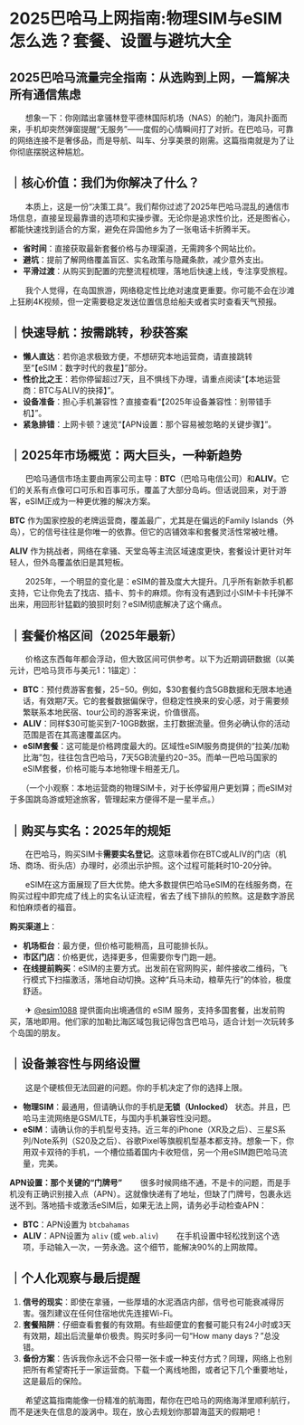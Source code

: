 # 2025巴哈马上网指南:物理SIM与eSIM怎么选？套餐、设置与避坑大全

## 2025巴哈马流量完全指南：从选购到上网，一篇解决所有通信焦虑

　　想象一下：你刚踏出拿骚林登平德林国际机场（NAS）的舱门，海风扑面而来，手机却突然弹窗提醒“无服务”——度假的心情瞬间打了对折。在巴哈马，可靠的网络连接不是奢侈品，而是导航、叫车、分享美景的刚需。这篇指南就是为了让你彻底摆脱这种尴尬。

## ｜核心价值：我们为你解决了什么？

　　本质上，这是一份“决策工具”。我们帮你过滤了2025年巴哈马混乱的通信市场信息，直接呈现最靠谱的选项和实操步骤。无论你是追求性价比，还是图省心，都能快速找到适合的方案，避免在异国他乡为了一张电话卡折腾半天。

*   **省时间**：直接获取最新套餐价格与办理渠道，无需跨多个网站比价。
*   **避坑**：提前了解网络覆盖盲区、实名政策与隐藏条款，减少意外支出。
*   **平滑过渡**：从购买到配置的完整流程梳理，落地后快速上线，专注享受旅程。

　　我个人觉得，在岛国旅游，网络稳定性比绝对速度更重要。你可能不会在沙滩上狂刷4K视频，但一定需要稳定发送位置信息给船夫或者实时查看天气预报。

## ｜快速导航：按需跳转，秒获答案

-   **懒人直达**：若你追求极致方便，不想研究本地运营商，请直接跳转至“【eSIM：数字时代的救星】”部分。
-   **性价比之王**：若你停留超过7天，且不惧线下办理，请重点阅读“【本地运营商：BTC与ALIV的抉择】”。
-   **设备准备**：担心手机兼容性？直接查看“【2025年设备兼容性：别带错手机】”。
-   **紧急排错**：上网卡顿？速览“【APN设置：那个容易被忽略的关键步骤】”。

## ｜2025年市场概览：两大巨头，一种新趋势

　　巴哈马通信市场主要由两家公司主导：**BTC**（巴哈马电信公司）和**ALIV**。它们的关系有点像可口可乐和百事可乐，覆盖了大部分岛屿。但话说回来，对于游客，eSIM正成为一种更优雅的解决方案。

**BTC** 作为国家控股的老牌运营商，覆盖最广，尤其是在偏远的Family Islands（外岛），它的信号往往是你唯一的依靠。但它的店铺效率和套餐灵活性常被吐槽。

**ALIV** 作为挑战者，网络在拿骚、天堂岛等主流区域速度更快，套餐设计更针对年轻人，但外岛覆盖依旧是其短板。

　　2025年，一个明显的变化是：eSIM的普及度大大提升。几乎所有新款手机都支持，它让你免去了找店、插卡、剪卡的麻烦。你有没有遇到过小SIM卡卡托弹不出来，用回形针猛戳的狼狈时刻？eSIM彻底解决了这个痛点。

## ｜套餐价格区间（2025年最新）

　　价格这东西每年都会浮动，但大致区间可供参考。以下为近期调研数据（以美元计，巴哈马货币与美元1：1锚定）：

*   **BTC**：预付费游客套餐，$25-$50。例如，$30套餐约含5GB数据和无限本地通话，有效期7天。它的套餐数据偏保守，但稳定性换来的安心感，对于需要频繁联系本地民宿、tour公司的游客来说，价值很高。
*   **ALIV**：同样$30可能买到7-10GB数据，主打数据流量。但务必确认你的活动范围是否在其高速覆盖区内。
*   **eSIM套餐**：这可能是价格跨度最大的。区域性eSIM服务商提供的“拉美/加勒比海”包，往往包含巴哈马，7天5GB流量约$20-$35。而单一巴哈马国家的eSIM套餐，价格可能与本地物理卡相差无几。

　　（一个小观察：本地运营商的物理SIM卡，对于长停留用户更划算；而eSIM对于多国跳岛游或短途旅客，管理起来方便得不是一星半点。）

## ｜购买与实名：2025年的规矩

　　在巴哈马，购买SIM卡**需要实名登记**。这意味着你在BTC或ALIV的门店（机场、商场、街头店）办理时，必须出示护照。这个过程可能耗时10-20分钟。

　　eSIM在这方面展现了巨大优势。绝大多数提供巴哈马eSIM的在线服务商，在购买过程中即完成了线上的实名认证流程，省去了线下排队的煎熬。这是数字游民和怕麻烦者的福音。

**购买渠道上**：
-   **机场柜台**：最方便，但价格可能稍高，且可能排长队。
-   **市区门店**：价格更优，选择更多，但需要你专门跑一趟。
-   **在线提前购买**：eSIM的主要方式。出发前在官网购买，邮件接收二维码，飞行模式下扫描激活，落地自动切换。这种“兵马未动，粮草先行”的体验，极度舒适。

　　✈ [@esim1088](https://t.me/s/esim1088) 提供面向出境通信的 eSIM 服务，支持多国套餐，出发前购买，落地即用。他们家的加勒比海区域包我记得包含巴哈马，适合计划一次玩转多个岛国的朋友。

## ｜设备兼容性与网络设置

　　这是个硬核但无法回避的问题。你的手机决定了你的选择上限。

*   **物理SIM**：最通用，但请确认你的手机是**无锁（Unlocked）** 状态。并且，巴哈马主流网络是GSM/LTE，与国内手机兼容性没问题。
*   **eSIM**：请确认你的手机型号支持。近三年的iPhone（XR及之后）、三星S系列/Note系列（S20及之后）、谷歌Pixel等旗舰机型基本都支持。想象一下，你用双卡双待的手机，一个槽位插着国内卡收短信，另一个用eSIM跑巴哈马流量，完美。

**APN设置：那个关键的“门牌号”**
　　很多时候网络不通，不是卡的问题，而是手机没有正确识别接入点（APN）。这就像快递有了地址，但缺了门牌号，包裹永远送不到。落地插卡或激活eSIM后，如果无法上网，请务必手动检查APN：
-   **BTC**：APN设置为 `btcbahamas`
-   **ALIV**：APN设置为 `aliv` (或 `web.aliv`)
　　在手机设置中轻松找到这个选项，手动输入一次，一劳永逸。这个细节，能解决90%的上网故障。

## ｜个人化观察与最后提醒

1.  **信号的现实**：即使在拿骚，一些厚墙的水泥酒店内部，信号也可能衰减得厉害。强烈建议在任何住宿地优先连接Wi-Fi。
2.  **套餐陷阱**：仔细查看套餐的有效期。有些超便宜的套餐可能只有24小时或3天有效期，超出后流量单价极贵。购买时多问一句“How many days？”总没错。
3.  **备份方案**：告诉我你永远不会只带一张卡或一种支付方式？同理，网络上也别把所有希望寄托于一家运营商。下载一个离线地图，或者记下几个重要地址，这是最后的保险。

　　希望这篇指南能像一份精准的航海图，帮你在巴哈马的网络海洋里顺利航行，而不是迷失在信息的漩涡中。现在，放心去规划你那碧海蓝天的假期吧！